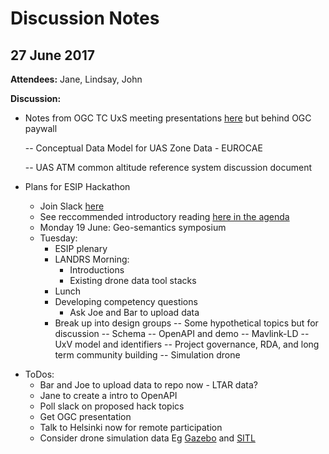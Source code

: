 # Discussion Notes

## 27 June 2017

**Attendees:**
Jane, Lindsay, John 

**Discussion:**

* Notes from OGC TC UxS meeting presentations [here](https://portal.opengeospatial.org/index.php?m=projects&a=view&project_id=82&tab=2&artifact_id=84117) but behind OGC paywall


    -- Conceptual Data Model for UAS Zone Data - EUROCAE
 
    -- UAS ATM common altitude reference system discussion document 

* Plans for ESIP Hackathon
    * Join Slack [here](https://join.slack.com/t/landrsworkspace/shared_invite/enQtNjYwNDI3NDk2NTE5LWUxMTEwMDc4Y2RjMmI0MzIwOGI3NTNkNTUyMTQ2N2UyZmZlNDExNGYxNWVjMDFjMDU1MTgwMjE3MWQ5Y2Q1OWE)
    * See reccommended introductory reading [here in the agenda](https://github.com/opengeospatial/LANDRS/blob/master/DesignDocs/DesignHack1/Agenda.md)
    * Monday 19 June: Geo-semantics symposium
    * Tuesday:
        - ESIP plenary
        - LANDRS Morning: 
            - Introductions 
            - Existing drone data tool stacks
        - Lunch
        - Developing competency questions
            * Ask Joe and Bar to upload data
        - Break up into design groups
            -- Some hypothetical topics but for discussion
            -- Schema
            -- OpenAPI and demo
            -- Mavlink-LD
            -- UxV model and identifiers
            -- Project governance, RDA, and long term community building
            -- Simulation drone 

- ToDos:
    - Bar and Joe to upload data to repo now - LTAR data?
    - Jane to create a intro to OpenAPI
    - Poll slack on proposed hack topics
    - Get OGC presentation
    - Talk to Helsinki now for remote participation
    - Consider drone simulation data Eg [Gazebo](https://wiki.ros.org/gazebo) and [SITL](https://duckduckgo.com/?q=Ardupilot+simulator&t=canonical&ia=web)
